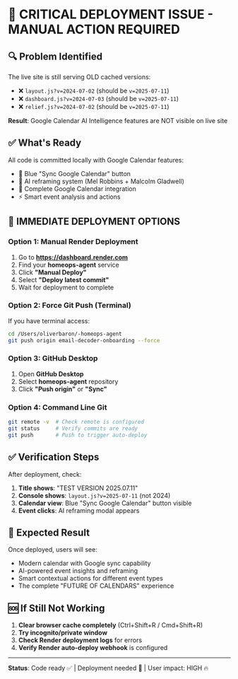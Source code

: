 # 🚨 CRITICAL DEPLOYMENT ISSUE - MANUAL ACTION REQUIRED

## 🔍 **Problem Identified**

The live site is still serving OLD cached versions:
- ❌ `layout.js?v=2024-07-02` (should be `v=2025-07-11`)
- ❌ `dashboard.js?v=2024-07-03` (should be `v=2025-07-11`)  
- ❌ `relief.js?v=2024-07-02` (should be `v=2025-07-11`)

**Result**: Google Calendar AI Intelligence features are NOT visible on live site

## ✅ **What's Ready**

All code is committed locally with Google Calendar features:
- 🔵 Blue "Sync Google Calendar" button
- 🧠 AI reframing system (Mel Robbins + Malcolm Gladwell)
- 📅 Complete Google Calendar integration
- ⚡ Smart event analysis and actions

## 🚀 **IMMEDIATE DEPLOYMENT OPTIONS**

### Option 1: Manual Render Deployment
1. Go to **https://dashboard.render.com**
2. Find your **homeops-agent** service
3. Click **"Manual Deploy"** 
4. Select **"Deploy latest commit"**
5. Wait for deployment to complete

### Option 2: Force Git Push (Terminal)
If you have terminal access:
```bash
cd /Users/oliverbaron/-homeops-agent
git push origin email-decoder-onboarding --force
```

### Option 3: GitHub Desktop
1. Open **GitHub Desktop**
2. Select **homeops-agent** repository  
3. Click **"Push origin"** or **"Sync"**

### Option 4: Command Line Git
```bash
git remote -v  # Check remote is configured
git status     # Verify commits are ready
git push       # Push to trigger auto-deploy
```

## ✅ **Verification Steps**

After deployment, check:
1. **Title shows**: "TEST VERSION 2025.07.11"
2. **Console shows**: `layout.js?v=2025-07-11` (not 2024)
3. **Calendar view**: Blue "Sync Google Calendar" button visible
4. **Event clicks**: AI reframing modal appears

## 🎯 **Expected Result**

Once deployed, users will see:
- Modern calendar with Google sync capability
- AI-powered event insights and reframing
- Smart contextual actions for different event types
- The complete "FUTURE OF CALENDARS" experience

## 🆘 **If Still Not Working**

1. **Clear browser cache completely** (Ctrl+Shift+R / Cmd+Shift+R)
2. **Try incognito/private window**
3. **Check Render deployment logs** for errors
4. **Verify Render auto-deploy webhook** is configured

---

**Status**: Code ready ✅ | Deployment needed 🚨 | User impact: HIGH 🔥
